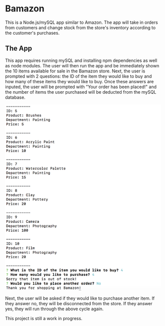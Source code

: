 # Bamazon

This is a Node.js/mySQL app similar to Amazon. The app will take in orders from customers and change stock from the store's inventory according to the customer's purchases. 


## The App
This app requires running mySQL and installing npm dependencies as well as node modules. The user will then run the app and be immediately shown the 10 items available for sale in the Bamazon store. Next, the user is prompted with 2 questions: the ID of the item they would like to buy and how many of these items they would like to buy. Once these answers are inputed, the user will be prompted with "Your order has been placed!" and the number of items the user purchased will be deducted from the mySQL database.

![Image 1](./images/image1.png)

Next, the user will be asked if they would like to purchase another item. If they answer no, they will be disconnected from the store. If they answer yes, they will run through the above cycle again.



This project is still a work in progress.

